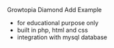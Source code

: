 Growtopia Diamond Add Example
- for educational purpose only
- built in php, html and css
- integration with mysql database
